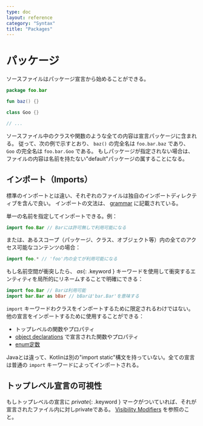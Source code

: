 ```yaml
---
type: doc
layout: reference
category: "Syntax"
title: "Packages"
---
```


# パッケージ

ソースファイルはパッケージ宣言から始めることができる。

``` kotlin
package foo.bar

fun baz() {}

class Goo {}

// ...
```

ソースファイル中のクラスや関数のような全ての内容は宣言パッケージに含まれる。
従って、次の例で示すとおり、 `baz()` の完全名は `foo.bar.baz` であり、 `Goo` の完全名は `foo.bar.Goo` である。
もしパッケージが指定されない場合は、ファイルの内容は名前を持たない"default"パッケージの属することになる。

## インポート（Imports）

標準のインポートとは違い、それぞれのファイルは独自のインポートディレクティブを含んで良い。
インポートの文法は、 [grammar](grammar.html#imports) に記載されている。

単一の名前を指定してインポートできる。例：

``` kotlin
import foo.Bar // Barには許可無しで利用可能になる
```

または、あるスコープ（パッケージ、クラス、オブジェクト等）内の全てのアクセス可能なコンテンツの場合：

``` kotlin
import foo.* // 'foo'内の全てが利用可能になる
```

もし名前空間が衝突したら、 *as*{: .keyword } キーワードを使用して衝突するエンティティを局所的にリネームすることで明確にできる：

``` kotlin
import foo.Bar // Barは利用可能
import bar.Bar as bBar // bBarは'bar.Bar'を意味する
```

`import` キーワードわクラスをインポートするために限定されるわけではない。他の宣言をインポートするために使用することができる：

  * トップレベルの関数やプロパティ
  * [object declarations](object-declarations.html#object-declarations) で宣言された関数やプロパティ
  * [enum定数](enum-classes.html)

Javaとは違って、Kotlinは別の"import static"構文を持っていない。全ての宣言は普通の `import` キーワードによってインポートされる。

## トップレベル宣言の可視性

もしトップレベルの宣言に *private*{: .keyword } マークがついていれば、それが宣言されたファイル内に対しprivateである。  [Visibility Modifiers](visibility-modifiers.html) を参照のこと。

